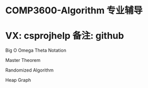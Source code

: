 # COMP3600-Algorithm 专业辅导
# VX: csprojhelp 备注: github

Big O Omega Theta Notation

Master Theorem

Randomized Algorithm

Heap Graph 
